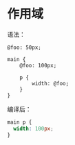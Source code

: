# 作用域

语法：

```less
@foo: 50px;

main {
    @foo: 100px;

    p {
        width: @foo;
    }
}
```

编译后：

```css
main p {
  width: 100px;
}
```

